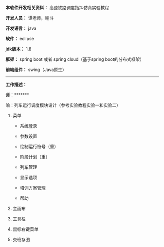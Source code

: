 **本软件开发相关资料：** 高速铁路调度指挥仿真实验教程

**开发人员：** 谭老师，喻斗

**开发语言：** java

**软件：** eclipse

**jdk版本：** 1.8

**框架：** spring boot 或者 spring cloud（基于spring boot的分布式框架）

**前端组件：** swing（Java原生）

---

**工作描述：**

谭：*******

喻：列车运行调度模块设计（参考实验教程实验一和实验二）

1. 菜单

    - 系统登录

    - 参数设置
    
    - 绘制运行符号（重）
    
    - 阶段计划（重）
    
    - 列车管理
    
    - 显示选项
    
    - 培训方案管理
    
    - 帮助
    
    
2. 主画布



3. 工具栏



4. 鼠标右键菜单



5. 交班存图






